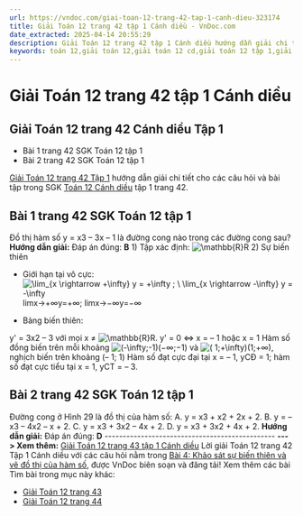 ```yaml
---
url: https://vndoc.com/giai-toan-12-trang-42-tap-1-canh-dieu-323174
title: Giải Toán 12 trang 42 tập 1 Cánh diều - VnDoc.com
date_extracted: 2025-04-14 20:55:29
description: Giải Toán 12 trang 42 tập 1 Cánh diều hướng dẫn giải chi tiết các câu hỏi và bài tập trong SGK Toán 12 Cánh diều tập 1.
keywords: toán 12,giải toán 12,giải toán 12 cd,giải toán 12 tập 1,giải toán 12 Cánh diều,toán 12 Cánh diều tập 1,toán 12 Cánh diều,Toán 12 Cánh diều Bài 4,giải Toán 12 Cánh diều Bài 4,toán 12 cd bài 4,Toán 12 Cánh diều bài 4 Khảo sát sự biến thiên và vẽ đồ thị của hàm số,Khảo sát sự biến thiên và vẽ đồ thị của hàm số,giải toán 12 trang 28,giải toán 12 trang 42,giải toán 12 trang 43,giải toán 12 trang 44,toán 12 trang 42,toán 12 trang 42 cánh diều,giải toán 12 trang 42 cánh diều
---
```


# Giải Toán 12 trang 42 tập 1 Cánh diều
## Giải Toán 12 trang 42 Cánh diều Tập 1
  * Bài 1 trang 42 SGK Toán 12 tập 1
  * Bài 2 trang 42 SGK Toán 12 tập 1

[Giải Toán 12 trang 42 Tập 1](<https://vndoc.com/giai-toan-12-trang-42-tap-1-canh-dieu-323174>) hướng dẫn giải chi tiết cho các câu hỏi và bài tập trong SGK [Toán 12 Cánh diều](<https://vndoc.com/toan-12-canh-dieu>) tập 1 trang 42.
## Bài 1 trang 42 SGK Toán 12 tập 1
Đồ thị hàm số y = x3 – 3x – 1 là đường cong nào trong các đường cong sau?
**Hướng dẫn giải:**
Đáp án đúng: **B**
1\) Tập xác định: ![\\mathbb{R}](https://i.vdoc.vn/data/image/blank.png)R
2\) Sự biến thiên
  * Giới hạn tại vô cực: ![\\lim_{x \\rightarrow +\\infty} y = +\\infty ; \\ \\lim_{x \\rightarrow -\\infty} y = -\\infty](https://i.vdoc.vn/data/image/blank.png)limx→+∞y=+∞; limx→−∞y=−∞

  * Bảng biến thiên:

y' = 3x2 – 3 với mọi x ≠ ![\\mathbb{R}](https://i.vdoc.vn/data/image/blank.png)R.
y' = 0 ⇔ x = – 1 hoặc x = 1
Hàm số đồng biến trên mỗi khoảng ![\(-\\infty;-1\)](https://i.vdoc.vn/data/image/blank.png)\(−∞;−1\) và ![\( 1;+\\infty\)](https://i.vdoc.vn/data/image/blank.png)\(1;+∞\), nghịch biến trên khoảng \(– 1; 1\)
Hàm số đạt cực đại tại x = – 1, yCĐ = 1; hàm số đạt cực tiểu tại x = 1, yCT = – 3.
## Bài 2 trang 42 SGK Toán 12 tập 1
Đường cong ở Hình 29 là đồ thị của hàm số:
A. y = x3 \+ x2 \+ 2x + 2.
B. y = – x3 – 4x2 – x + 2.
C. y = x3 \+ 3x2 – 4x + 2.
D. y = x3 \+ 3x2 \+ 4x + 2.
**Hướng dẫn giải:**
Đáp án đúng: **D**
\-----------------------------------------------
**\--- > Xem thêm:** [Giải Toán 12 trang 43 tập 1 Cánh diều](<https://vndoc.com/giai-toan-12-trang-43-tap-1-canh-dieu-323183>)
Lời giải Toán 12 trang 42 Tập 1 Cánh diều với các câu hỏi nằm trong [Bài 4: Khảo sát sự biến thiên và vẽ đồ thị của hàm số](<https://vndoc.com/toan-12-canh-dieu-bai-4-khao-sat-su-bien-thien-va-ve-do-thi-cua-ham-so-320565>), được VnDoc biên soạn và đăng tải\!
Xem thêm các bài Tìm bài trong mục này khác:
  * [Giải Toán 12 trang 43](</giai-toan-12-trang-43-tap-1-canh-dieu-323183>)
  * [Giải Toán 12 trang 44](</giai-toan-12-trang-44-tap-1-canh-dieu-323185>)

